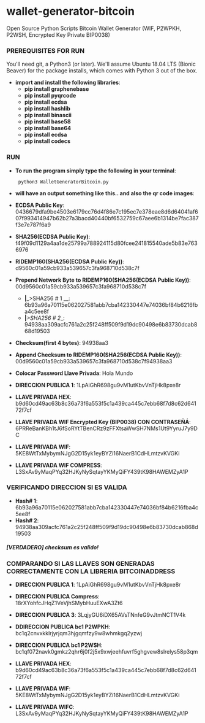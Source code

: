 # wallet-generator-bitcoin
Open Source Python Scripts Bitcoin Wallet Generator (WIF, P2WPKH, P2WSH, Encrypted Key Private BIP0038)

### PREREQUISITES FOR RUN 

You'll need git, a Python3 (or later). We'll assume Ubuntu 18.04 LTS (Bionic Beaver) for the package installs, which comes with Python 3 out of the box.
  
* __import and install the following libraries__: 
  * __pip install graphenebase__
  * __pip install pyqrcode__
  * __pip install ecdsa__
  * __pip install hashlib__
  * __pip install binascii__
  * __pip install base58__
  * __pip install base64__
  * __pip install ecdsa__
  * __pip install codecs__

### RUN

* __To run the program simply type the following in your terminal__:
    
       python3 WalletGeneratorBitcoin.py
    
* __will have an output something like this.. and also the qr code images__:

* __ECDSA Public Key__:  0436679dfa9be4503e6179cc76d4f86e7c195ec7e378eae8d6d64041af607f993414947b62b27a3bacd40440bf6532759c67aee6b1314be7fac387f3e7e787f6a9
* __SHA256(ECDSA Public Key)__:  f49f09d1129a4aa1de25799a788924115d80fcee241815540ade5b83e7636976
* __RIDEMP160(SHA256(ECDSA Public Key))__:  d9560c01a59cb933a539657c3fa968710d538c7f
* __Prepend Network Byte to RIDEMP160(SHA256(ECDSA Public Key))__:  00d9560c01a59cb933a539657c3fa968710d538c7f
	* __|___>SHA256 # 1 __:  6b93a96a70115e062027581abb7cba142330447e74036bf84b6216fba4c5ee8f
	* __|___>SHA256 # 2__:  94938aa309acfc761a2c25f248ff509f9d19dc90498e6b83730dcab868d19503
* __Checksum(first 4 bytes)__:  94938aa3
* __Append Checksum to RIDEMP160(SHA256(ECDSA Public Key))__:  00d9560c01a59cb933a539657c3fa968710d538c7f94938aa3

* __Colocar Password Llave Privada__: Hola Mundo

* __DIRECCION PUBLICA 1__:  1LpAiGhR698gu9vM1utKbvVnTjHk8pxe8r

* __LLAVE PRIVADA HEX__:  b9d60cd49ac63b8c36a73f6a553f5c1a439ca445c7ebb68f7d8c62d64172f7cf
* __LLAVE PRIVADA WIF Encrypted Key (BIP0038) CON CONTRASEÑÁ__:   6PRReBanKBh1tJ6fSoRYtTBenCRz9zFFXtsaWwSH7NMs1Ut9YyruJ7y9DC
* __LLAVE PRIVADA WIF__:   5KE8WtTxMybymNJgG2D15yk1eyBYZi16NaerB1CdHLmtzvKVGKi
* __LLAVE PRIVADA WIF COMPRESS__:  L3SxAv9yMaqPYq32HJKyNySqtayYKMyQiFY439tK98HAWEMZyA1P

### VERIFICANDO DIRECCION SI ES VALIDA
* __Hash# 1__:  6b93a96a70115e062027581abb7cba142330447e74036bf84b6216fba4c5ee8f
* __Hash# 2__:  94938aa309acfc761a2c25f248ff509f9d19dc90498e6b83730dcab868d19503
##### [VERDADERO] checksum es valido!

### COMPARANDO SI LAS LLAVES SON GENERADAS CORRECTAMENTE CON LA LIBRERIA BITCOINADDRESS

* __DIRECCION PUBLICA 1__:  1LpAiGhR698gu9vM1utKbvVnTjHk8pxe8r
* __DIRECCION PUBLICA Compress__:  18rXYohfcJHqZ1VeVjhSMybHuuEXwA3Zt6
* __DIRECCION PUBLICA 3__:  3LqjyGU6iDX65AVsTNnfeG9vJtmNCT1V4k
* __DDIRECCION PUBLICA bc1 P2WPKH__:  bc1q2cnvxkklrjyrjqm3hjgqmfzy9w8whmkgq2yzwj
* __DIRECCION PUBLICA bc1 P2WSH__:  bc1qf072navk0gmkz2qhr6j0f2j5x9xwjeehfuvrf5ghgvew8slrelys58p3qm

* __LLAVE PRIVADA HEX__:  b9d60cd49ac63b8c36a73f6a553f5c1a439ca445c7ebb68f7d8c62d64172f7cf
* __LLAVE PRIVADA WIF__:  5KE8WtTxMybymNJgG2D15yk1eyBYZi16NaerB1CdHLmtzvKVGKi
* __LLAVE PRIVADA WIFC__:  L3SxAv9yMaqPYq32HJKyNySqtayYKMyQiFY439tK98HAWEMZyA1P


